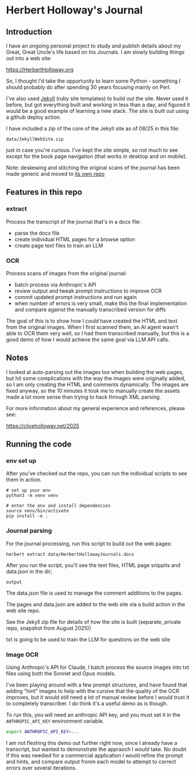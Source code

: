 # Herbert Holloway's Journal

## Introduction

I have an ongoing personal project to study and publish details about
my Great, Great Uncle's life based on his Journals. I am slowly building
things out into a web site:

https://HerbertHolloway.org

So, I thought I'd take the opportunity to learn some Python - 
something I should probably do after spending 30 years focusing mainly on Perl.

I've also used [Jekyll](https://jekyllrb.com/) (ruby site templates) to build
out the site. Never used it before, but got everything built and working in less
than a day, and figured it would be a good example of learning a new stack. The
site is built out using a github deploy action.

I have included a zip of the core of the Jekyll site as of 08/25 in this file:

    data/JekyllWebSite.zip

just in case you're curious. I've kept the site simple, so not much to see except
for the book page navigation (that works in desktop and on mobile).

Note: deskewing and stitching the original scans of the journal has been made generic
and moved to [its own repo](https://github.com/cliveholloway/document_digitizer/)

## Features in this repo

### extract

Process the transcript of the journal that's in a docx file:

- parse the docx file 
- create individual HTML pages for a browse option
- create page text files to train an LLM

### OCR

Process scans of images from the original journal:

- batch process via Anthropic's API
- review output and tweak prompt instructions to improve OCR 
- commit updated prompt instructions and run again
- when number of errors is very small, make this the final implementation
  and compare against the manually transcribed version for diffs

The goal of this is to show how I _could_ have created the HTML and text from
the original images. When I first scanned them, an AI agent wasn't able
to OCR them very well, so I had them transcribed manually, but this is a good
demo of how I would achieve the same goal via LLM API calls.

## Notes

I looked at auto-parsing out the images too when building the web pages, but hit some
 complications with the way the images were originally added, so I am only creating the
HTML and comments dynamically.  The images are fixed anyway, so the 10 minutes it took
me to manually create the assets made a lot more sense than trying to hack through XML
parsing. 

For more information about my general experience and references, please see:

https://cliveholloway.net/2025

## Running the code

### env set up

After you've checked out the repo, you can run the individual scripts to see them in
action.

    # set up your env
    python3 -m venv venv

    # enter the env and install dependencies
    source venv/bin/activate
    pip install -e .

### Journal parsing

For the journal processing, run this script to build out the web pages:

    herbert extract data/HerbertHollowayJournals.docx

After you run the script, you'll see the text files, HTML page snippits and data.json in the dir;

    output

The data.json file is used to manage the comment additions to the pages.

The pages and data.json are added to the web site via a build action in the web site repo.

See the Jekyll zip file for details of how the site is built (separate, private repo,
snapshot from August 2025))

txt is going to be used to train the LLM for questions on the web site

### Image OCR

Using Anthropic's API for Claude, I batch process the source images into txt files using both
the Sonnet and Opus models.

I've been playing around with a few prompt structures, and have found that adding "hint" images
to help with the cursive that the quality of the OCR improves, but it would still need
a lot of manual review before I would trust it to completely transcriber. I do think it's
a useful demo as is though.

To run this, you will need an anthropic API key, and you must set it in the `ANTHROPIC_API_KEY`
environment variable.

```bash
export ANTHROPIC_API_KEY=...
```

I am not fleshing this demo out further right now, since I already have a transcript, but wanted to
demonstrate the appraoch I _would_ take. No doubt if this was needied for a commercial
application I would refine the prompt and hints, and compare output fronm each model
to attempt to correct errors over several iterations.
